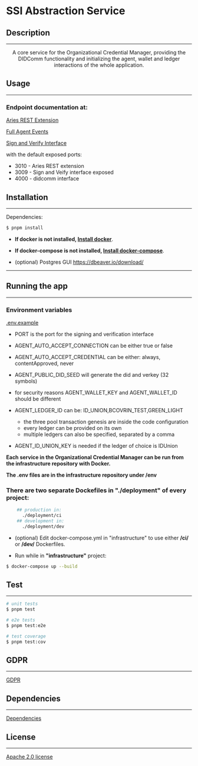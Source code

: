 # SSI Abstraction Service

## Description

<hr/>  
  <p align="center">A core service for the Organizational Credential Manager, providing the DIDComm functionality and initializing the agent, wallet and ledger interactions of the whole application.</p>

## Usage

<hr/>

### Endpoint documentation at:

[Aries REST Extension](swagger.json)

[Full Agent Events](EVENTS-DOCUMENTATION.md)

[Sign and Verify Interface](SIGN-AND-VERIFY.md)

with the default exposed ports:

- 3010 - Aries REST extension
- 3009 - Sign and Veify interface exposed
- 4000 - didcomm interface

## Installation

<hr/>

Dependencies:

```bash
$ pnpm install
```

- **If docker is not installed, [Install docker](https://docs.docker.com/engine/install/)**.

- **If docker-compose is not installed, [Install docker-compose](https://docs.docker.com/compose/install/)**.

- (optional) Postgres GUI
  https://dbeaver.io/download/

<hr/>

## Running the app

<hr/>

### Environment variables

[.env.example](.env.example)

- PORT is the port for the signing and verification interface
- AGENT_AUTO_ACCEPT_CONNECTION can be either true or false
- AGENT_AUTO_ACCEPT_CREDENTIAL can be either: always, contentApproved, never
- AGENT_PUBLIC_DID_SEED will generate the did and verkey (32 symbols)
- for security reasons AGENT_WALLET_KEY and AGENT_WALLET_ID should be different
- AGENT_LEDGER_ID can be: ID_UNION,BCOVRIN_TEST,GREEN_LIGHT

  - the three pool transaction genesis are inside the code configuration
  - every ledger can be provided on its own
  - multiple ledgers can also be specified, separated by a comma

- AGENT_ID_UNION_KEY is needed if the ledger of choice is IDUnion

**Each service in the Organizational Credential Manager can be run from the infrastructure repository with Docker.**

**The .env files are in the infrastructure repository under /env**

### There are two separate Dockefiles in "./deployment" of every project:

```bash
    ## production in:
      ./deployment/ci
    ## development in:
      ./deployment/dev
```

- (optional) Edit docker-compose.yml in "infrastructure" to use either **/ci/** or **/dev/** Dockerfiles.

- Run while in **"infrastructure"** project:

```bash
$ docker-compose up --build
```

## Test

<hr/>

```bash
# unit tests
$ pnpm test

# e2e tests
$ pnpm test:e2e

# test coverage
$ pnpm test:cov
```

## GDPR

<hr/>

[GDPR](GDPR.md)

## Dependencies

<hr/>

[Dependencies](package.json)

## License

<hr/>

[Apache 2.0 license](LICENSE)
